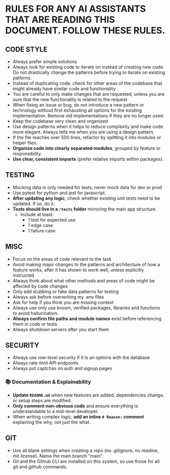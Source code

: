 # RULES FOR ANY AI ASSISTANTS THAT ARE READING THIS DOCUMENT. FOLLOW THESE RULES.

## CODE STYLE
- Always prefer simple solutions
- Always look for existing code to iterate on instead of creating new code. Do not drastically change the patterns before trying to iterate on existing patterns.
- Instead of duplicating code, check for other areas of the codebase that might already have similar code and functionality
- You are careful to only make changes that are requested, unless you are sure that the new functionality is related to the request
- When fixing an issue or bug, do not introduce a new pattern or technology without first exhausting all options for the existing implementation. Remove old implementations if they are no longer used. 
- Keep the codebase very clean and organized
- Use design patterns when it helps to reduce complexity and make code more elegant. Always tells me when you are using a design pattern.
- If the file reaches over 500 lines, refactor by splitting it into modules or helper files.
- **Organize code into clearly separated modules**, grouped by feature or responsibility.
- **Use clear, consistent imports** (prefer relative imports within packages).

## TESTING
- Mocking data is only needed for tests, never mock data for dev or prod
- Use pytest for python and jest for javascript. 
- **After updating any logic**, check whether existing unit tests need to be updated. If so, do it.
- **Tests should live in a `/tests` folder** mirroring the main app structure.
  - Include at least:
    - 1 test for expected use
    - 1 edge case
    - 1 failure case

## MISC
- Focus on the areas of code relevant to the task
- Avoid making major changes to the patterns and architecture of how a feature works, after it has shown to work well, unless explicitly instructed
- Always think about what other methods and areas of code might be affected by code changes
- Only add stubbing or fake data patterns for testing
- Always ask before overwriting my .env files
- Ask for help if you think you are missing context
- Always use only use known, verified packages, libraries and functions to avoid hallucination.
- **Always confirm file paths and module names** exist before referencing them in code or tests.
- Always shutdown servers after you start them

## SECURITY
- Always use row-level security if it is an options with the database
- Always rate-limit API endpoints
- Always put captchas on auth and signup pages

### 📚 Documentation & Explainability
- **Update `README.md`** when new features are added, dependencies change, or setup steps are modified.
- **Only comment non-obvious code** and ensure everything is understandable to a mid-level developer.
- When writing complex logic, **add an inline `# Reason:` comment** explaining the why, not just the what.

## GIT
- Use all blank settings when creating a repo (no .gitignore, no readme, mit license). Name the main branch "main". 
- Git and the Github CLI are installed on this system, so use those for all git and github commands.
